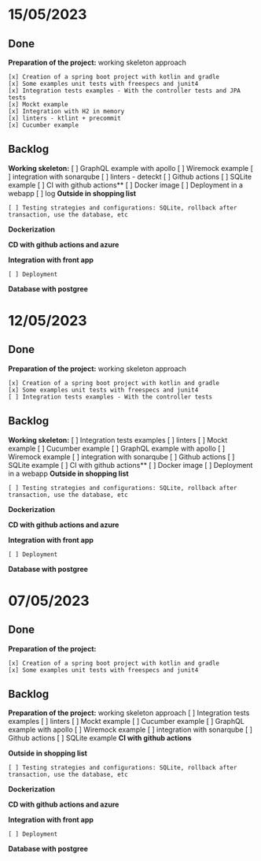 # 15/05/2023

## Done

**Preparation of the project:** working skeleton approach

    [x] Creation of a spring boot project with kotlin and gradle
    [x] Some examples unit tests with freespecs and junit4
    [x] Integration tests examples - With the controller tests and JPA tests
    [x] Mockt example
    [x] Integration with H2 in memory
    [x] linters - ktlint + precommit
    [x] Cucumber example
## Backlog
**Working skeleton:**
[ ] GraphQL example with apollo
[ ] Wiremock example
[ ] integration with sonarqube
[ ] linters - deteckt 
[ ] Github actions
[ ] SQLite example
[ ] CI with github actions**
[ ] Docker image
[ ] Deployment in a webapp
[ ] log
**Outside in shopping list**

    [ ] Testing strategies and configurations: SQLite, rollback after transaction, use the database, etc

**Dockerization**

**CD with github actions and azure**

**Integration with front app**

    [ ] Deployment

**Database with postgree**

# 12/05/2023

## Done

**Preparation of the project:** working skeleton approach

    [x] Creation of a spring boot project with kotlin and gradle
    [x] Some examples unit tests with freespecs and junit4
    [ ] Integration tests examples - With the controller tests 
## Backlog
**Working skeleton:**
[ ] Integration tests examples
[ ] linters
[ ] Mockt example
[ ] Cucumber example
[ ] GraphQL example with apollo
[ ] Wiremock example
[ ] integration with sonarqube
[ ] Github actions
[ ] SQLite example
[ ] CI with github actions**
[ ] Docker image
[ ] Deployment in a webapp
**Outside in shopping list**

    [ ] Testing strategies and configurations: SQLite, rollback after transaction, use the database, etc

**Dockerization**

**CD with github actions and azure**

**Integration with front app**

    [ ] Deployment

**Database with postgree**


# 07/05/2023

## Done 

**Preparation of the project:**

    [x] Creation of a spring boot project with kotlin and gradle
    [x] Some examples unit tests with freespecs and junit4
## Backlog
**Preparation of the project:** working skeleton approach
        [ ] Integration tests examples
        [ ] linters
        [ ] Mockt example
        [ ] Cucumber example
        [ ] GraphQL example with apollo
        [ ] Wiremock example
        [ ] integration with sonarqube
        [ ] Github actions
        [ ] SQLite example
**CI with github actions**

**Outside in shopping list**

    [ ] Testing strategies and configurations: SQLite, rollback after transaction, use the database, etc

**Dockerization**

**CD with github actions and azure**
    
**Integration with front app**

    [ ] Deployment

**Database with postgree**
    


        
    